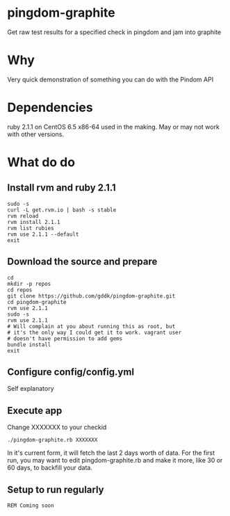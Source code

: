 pingdom-graphite
================

Get raw test results for a specified check in pingdom and jam into graphite

# Why
Very quick demonstration of something you can do with the Pindom API

# Dependencies

ruby 2.1.1 on CentOS 6.5 x86-64 used in the making.  May or may not work with other versions.

# What do do

## Install rvm and ruby 2.1.1
```
sudo -s
curl -L get.rvm.io | bash -s stable
rvm reload
rvm install 2.1.1
rvm list rubies
rvm use 2.1.1 --default
exit
```

##  Download the source and prepare
```
cd
mkdir -p repos
cd repos
git clone https://github.com/gddk/pingdom-graphite.git
cd pingdom-graphite
rvm use 2.1.1
sudo -s
rvm use 2.1.1
# Will complain at you about running this as root, but
# it's the only way I could get it to work. vagrant user
# doesn't have permission to add gems
bundle install
exit
```

##  Configure config/config.yml
Self explanatory

##  Execute app
Change XXXXXXX to your checkid
```
./pingdom-graphite.rb XXXXXXX
```
In it's current form, it will fetch the last 2 days worth of data.
For the first run, you may want to edit pingdom-graphite.rb and make
it more, like 30 or 60 days, to backfill your data.

## Setup to run regularly
```
REM Coming soon
```
